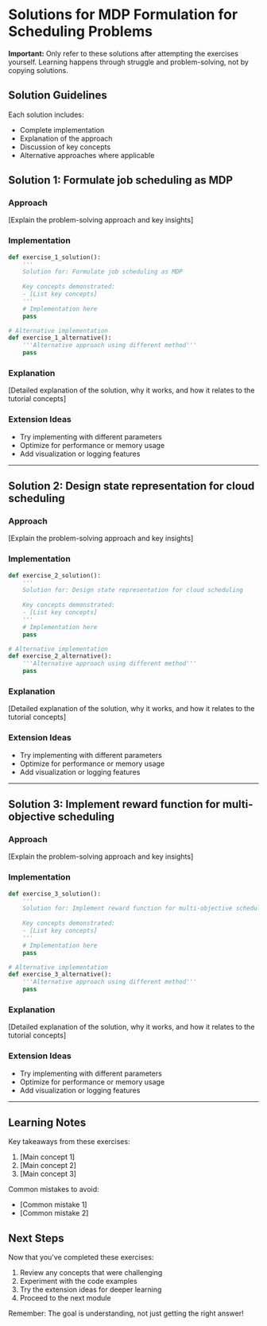 # Solutions for MDP Formulation for Scheduling Problems

**Important:** Only refer to these solutions after attempting the exercises yourself. Learning happens through struggle and problem-solving, not by copying solutions.

## Solution Guidelines

Each solution includes:
- Complete implementation
- Explanation of the approach
- Discussion of key concepts
- Alternative approaches where applicable


## Solution 1: Formulate job scheduling as MDP

### Approach
[Explain the problem-solving approach and key insights]

### Implementation
```python
def exercise_1_solution():
    '''
    Solution for: Formulate job scheduling as MDP
    
    Key concepts demonstrated:
    - [List key concepts]
    '''
    # Implementation here
    pass

# Alternative implementation
def exercise_1_alternative():
    '''Alternative approach using different method'''
    pass
```

### Explanation
[Detailed explanation of the solution, why it works, and how it relates to the tutorial concepts]

### Extension Ideas
- Try implementing with different parameters
- Optimize for performance or memory usage
- Add visualization or logging features

---

## Solution 2: Design state representation for cloud scheduling

### Approach
[Explain the problem-solving approach and key insights]

### Implementation
```python
def exercise_2_solution():
    '''
    Solution for: Design state representation for cloud scheduling
    
    Key concepts demonstrated:
    - [List key concepts]
    '''
    # Implementation here
    pass

# Alternative implementation
def exercise_2_alternative():
    '''Alternative approach using different method'''
    pass
```

### Explanation
[Detailed explanation of the solution, why it works, and how it relates to the tutorial concepts]

### Extension Ideas
- Try implementing with different parameters
- Optimize for performance or memory usage
- Add visualization or logging features

---

## Solution 3: Implement reward function for multi-objective scheduling

### Approach
[Explain the problem-solving approach and key insights]

### Implementation
```python
def exercise_3_solution():
    '''
    Solution for: Implement reward function for multi-objective scheduling
    
    Key concepts demonstrated:
    - [List key concepts]
    '''
    # Implementation here
    pass

# Alternative implementation
def exercise_3_alternative():
    '''Alternative approach using different method'''
    pass
```

### Explanation
[Detailed explanation of the solution, why it works, and how it relates to the tutorial concepts]

### Extension Ideas
- Try implementing with different parameters
- Optimize for performance or memory usage
- Add visualization or logging features

---

## Learning Notes

Key takeaways from these exercises:
1. [Main concept 1]
2. [Main concept 2]  
3. [Main concept 3]

Common mistakes to avoid:
- [Common mistake 1]
- [Common mistake 2]

## Next Steps

Now that you've completed these exercises:
1. Review any concepts that were challenging
2. Experiment with the code examples
3. Try the extension ideas for deeper learning
4. Proceed to the next module

Remember: The goal is understanding, not just getting the right answer!

